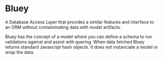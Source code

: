 Bluey
=====

A Database Access Layer that provides a similar features and interface to an ORM without contaiminating data with model artifacts. 

Bluey has the concept of a model where you can define a schema to run validations against and assist with quering. When data fetched Bluey returns standard Javascript hash objects. It does not instanciate a model or wrap the data. 
